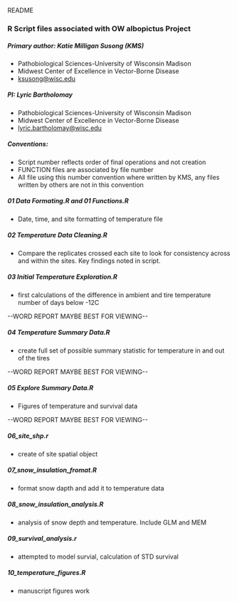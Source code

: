 README

### R Script files associated with OW albopictus Project

##### Primary author: Katie Milligan Susong (KMS)
- Pathobiological Sciences-University of Wisconsin Madison
- Midwest Center of Excellence in Vector-Borne Disease
- ksusong@wisc.edu
##### PI: Lyric Bartholomay
- Pathobiological Sciences-University of Wisconsin Madison
- Midwest Center of Excellence in Vector-Borne Disease
- lyric.bartholomay@wisc.edu

##### Conventions:
- Script number reflects order of final operations and not creation
- FUNCTION files are associated by file number
- All file using this number convention where written by KMS, any files written by others are not in this convention 


##### 01 Data Formating.R and 01 Functions.R
- Date, time, and site formatting of temperature file

##### 02 Temperature Data Cleaning.R
- Compare the replicates crossed each site to look for consistency across
and within the sites. Key findings noted in script.
  

##### 03 Initial Temperature Exploration.R
  - first calculations of the difference in ambient and tire temperature 
  number of days below -12C 
  
  --WORD REPORT MAYBE BEST FOR VIEWING--
  
##### 04 Temperature Summary Data.R
  - create full set of possible summary statistic for temperature in and out of the tires
  
  --WORD REPORT MAYBE BEST FOR VIEWING--
  
##### 05 Explore Summary Data.R
   - Figures of temperature and survival data 
  
  --WORD REPORT MAYBE BEST FOR VIEWING--
  
##### 06_site_shp.r
  - create of site spatial object
  
##### 07_snow_insulation_fromat.R
  - format snow dapth and add it to temperature data
  
##### 08_snow_insulation_analysis.R
  - analysis of snow depth and temperature. Include GLM and MEM 
  
##### 09_survival_analysis.r
  - attempted to model survial, calculation of STD survival
  
##### 10_temperature_figures.R
  - manuscript figures work 
  

  
